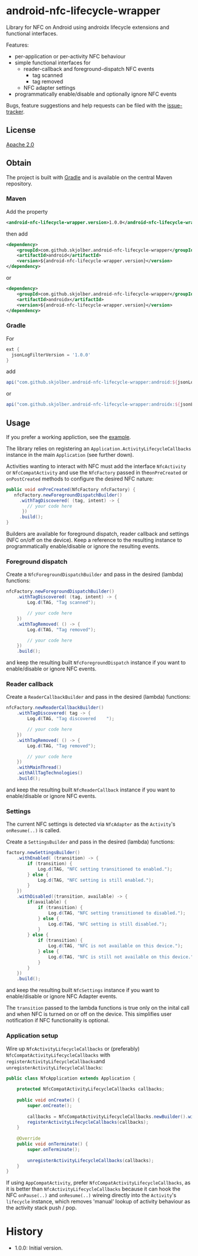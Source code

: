 

# android-nfc-lifecycle-wrapper
Library for NFC on Android using androidx lifecycle extensions and functional interfaces.

Features:

 * per-application or per-activity NFC behaviour
 * simple functional interfaces for 
    * reader-callback and  foreground-dispatch NFC events
      * tag scanned
      * tag removed
    * NFC adapter settings 
 * programmatically enable/disable and optionally ignore NFC events

Bugs, feature suggestions and help requests can be filed with the [issue-tracker].

## License
[Apache 2.0]

## Obtain
The project is built with [Gradle] and is available on the central Maven repository. 

### Maven

Add the property
```xml
<android-nfc-lifecycle-wrapper.version>1.0.0</android-nfc-lifecycle-wrapper>
```

then add

```xml
<dependency>
    <groupId>com.github.skjolber.android-nfc-lifecycle-wrapper</groupId>
    <artifactId>android</artifactId>
    <version>${android-nfc-lifecycle-wrapper.version}</version>
</dependency>
```

or

```xml
<dependency>
    <groupId>com.github.skjolber.android-nfc-lifecycle-wrapper</groupId>
    <artifactId>androidx</artifactId>
    <version>${android-nfc-lifecycle-wrapper.version}</version>
</dependency>
```

### Gradle
For

```groovy
ext {
  jsonLogFilterVersion = '1.0.0'
}
```

add

```groovy
api("com.github.skjolber.android-nfc-lifecycle-wrapper:android:${jsonLogFilterVersion}")
```

or

```groovy
api("com.github.skjolber.android-nfc-lifecycle-wrapper:androidx:${jsonLogFilterVersion}")
```

## Usage
If you prefer a working appliction, see the [example]. 

The library relies on registering an `Application.ActivityLifecycleCallbacks` instance in the main `Application` (see further down). 

Activities wanting to interact with NFC must add the interface `NfcActivity` or `NfcCompatActivity` and use the `NfcFactory` passed in the`onPreCreated` or `onPostCreated` methods to configure the desired NFC nature:

```java
public void onPreCreated(NfcFactory nfcFactory) {
   nfcFactory.newForegroundDispatchBuilder()
     .withTagDiscovered( (tag, intent) -> {
        // your code here
      })
     .build();
}
```

Builders are available for foreground dispatch, reader callback and settings (NFC on/off on the device). Keep a reference to the resulting instance to programmatically enable/disable or ignore the resulting events.

### Foreground dispatch
Create a `NfcForegroundDispatchBuilder` and pass in the desired (lambda) functions:

```java
nfcFactory.newForegroundDispatchBuilder()
    .withTagDiscovered( (tag, intent) -> {
        Log.d(TAG, "Tag scanned");

        // your code here
    })
    .withTagRemoved( () -> {
        Log.d(TAG, "Tag removed");

        // your code here
    })
    .build();
```

and keep the resulting built `NfcForegroundDispatch` instance if you want to enable/disable or ignore NFC events.

### Reader callback
Create a `ReaderCallbackBuilder` and pass in the desired (lambda) functions:

```java
nfcFactory.newReaderCallbackBuilder()
    .withTagDiscovered( tag -> {
        Log.d(TAG, "Tag discovered    ");

        // your code here
    })
    .withTagRemoved( () -> {
        Log.d(TAG, "Tag removed");

        // your code here
    })
    .withMainThread()
    .withAllTagTechnologies()
    .build();
```

and keep the resulting built `NfcReaderCallback` instance if you want to enable/disable or ignore NFC events.

### Settings
The current NFC settings is detected via `NfcAdapter` as the `Activity`'s `onResume(..)` is called. 

Create a `SettingsBuilder` and pass in the desired (lambda) functions:

```java
factory.newSettingsBuilder()
    .withEnabled( (transition) -> {
        if (transition) {
            Log.d(TAG, "NFC setting transitioned to enabled.");
        } else {
            Log.d(TAG, "NFC setting is still enabled.");
        }
    })
    .withDisabled((transition, available) -> {
        if(available) {
            if (transition) {
                Log.d(TAG, "NFC setting transitioned to disabled.");
            } else {
                Log.d(TAG, "NFC setting is still disabled.");
            }
        } else {
            if (transition) {
                Log.d(TAG, "NFC is not available on this device.");
            } else {
                Log.d(TAG, "NFC is still not available on this device.");
            }
        }
    })
    .build();
```
and keep the resulting built `NfcSettings` instance if you want to enable/disable or ignore NFC Adapter events.

The `transition` passed to the lambda functions is true only on the inital call and when NFC is turned on or off on the device. This simplifies user notification if NFC functionality is optional.

### Application setup
Wire up `NfcActivityLifecycleCallbacks` or (preferably) `NfcCompatActivityLifecycleCallbacks` with `registerActivityLifecycleCallbacks`and `unregisterActivityLifecycleCallbacks`:

```java
public class NfcApplication extends Application {  
  
    protected NfcCompatActivityLifecycleCallbacks callbacks;  
  
    public void onCreate() {  
        super.onCreate();  
  
        callbacks = NfcCompatActivityLifecycleCallbacks.newBuilder().withApplication(this).build();  
        registerActivityLifecycleCallbacks(callbacks);  
    }  
  
    @Override  
    public void onTerminate() {  
        super.onTerminate();  
  
        unregisterActivityLifecycleCallbacks(callbacks);  
    }  
}
```

If using `AppCompatActivity`, prefer `NfcCompatActivityLifecycleCallbacks`, as it is better than `NfcActivityLifecycleCallbacks` because it can hook the NFC `onPause(..)` and `onResume(..)` wireing directly into the `Activity`'s `lifecycle` instance, which removes 'manual' lookup of activity behaviour as the activity stack push / pop.

# History
- 1.0.0: Initial version.

[Apache 2.0]:           https://www.apache.org/licenses/LICENSE-2.0.html
[issue-tracker]:        https://github.com/skjolber/android-nfc-lifecycle-wrapper/issues
[Gradle]:                   https://gradle.org/
[example]:                example

